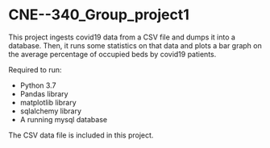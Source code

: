 # CNE--340_Group_project1

This project ingests covid19 data from a CSV file and dumps it into a database.
Then, it runs some statistics on that data and plots a bar graph on the average percentage of occupied beds by covid19 patients.

Required to run:
 - Python 3.7
 - Pandas library
 - matplotlib library
 - sqlalchemy library
 - A running mysql database

The CSV data file is included in this project.
